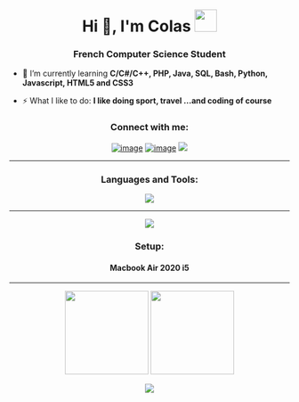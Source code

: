 <h1 align="center">Hi 👋, I'm Colas <img width="40" height="40" src="https://emoji.gg/assets/emoji/8111-shinycharizard.gif"></h1>
<h3 align="center">French Computer Science Student</h3>

- 🌱 I’m currently learning **C/C#/C++, PHP, Java, SQL, Bash, Python, Javascript, HTML5 and CSS3**

- ⚡ What I like to do: **I like doing sport, travel ...and coding of course**

<h3 align="center">Connect with me:</h3>
<div align="center">

[![image](https://img.shields.io/badge/Instagram-E4405F?style=for-the-badge&logo=instagram&logoColor=white)](https://www.instagram.com/colasnaudi/)
[![image](https://img.shields.io/badge/Gmail-D14836?style=for-the-badge&logo=gmail&logoColor=white)](mailto:colasnaudi@gmail.com)
<img src="https://img.shields.io/github/followers/colasnaudi?style=for-the-badge">
  
</div>

<hr>

<h3 align="center">Languages and Tools:</h3>

<p align="center">
  <a href="https://skillicons.dev">
    <img src="https://skillicons.dev/icons?i=c,cs,cpp,php,java,mysql,bash,py,js,html,css" />
  </a>
</p>
<hr>
<p align="center">
  <a href="https://skillicons.dev">
    <img src="https://skillicons.dev/icons?i=ps,pr,ai,figma,git,discord,github,instagram,linkedin" />
  </a>
</p>

<h3 align="center">Setup:</h3>
<h4 align="center">
  Macbook Air 2020 i5
</h4>

<hr>

<p align= "center">
  <img height= "150" src="https://github-readme-stats.vercel.app/api?username=colasnaudi&theme=react&show_icons=true&include_all_commits=true" />
  <img height= "150" src="https://github-readme-stats.vercel.app/api/top-langs/?username=colasnaudi&theme=react&layout=compact" />
</p>

<p align= "center">
  <img src="http://github-readme-streak-stats.herokuapp.com?user=colasnaudi&theme=react&date_format=j%20M%5B%20Y%5D">
</p>
